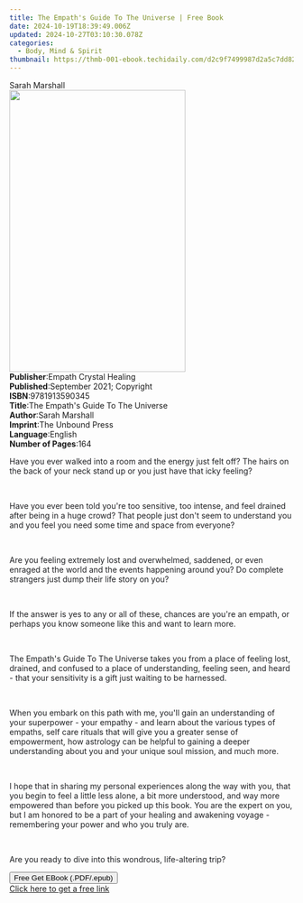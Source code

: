 ```yaml
---
title: The Empath's Guide To The Universe | Free Book
date: 2024-10-19T18:39:49.006Z
updated: 2024-10-27T03:10:30.078Z
categories:
  - Body, Mind & Spirit
thumbnail: https://thmb-001-ebook.techidaily.com/d2c9f7499987d2a5c7dd82f7f31080efa83b2b1200acfaf949bdca0eb6315052.jpg
---
```

<main id="book-container">
  <div class="flex flex-col">
    <div class="book-brief flex-1 py-6 px-4 sm:p-6 md:py-10 md:px-8">
      <!-- brief-->
      <div class="book-brief-main">Sarah Marshall</div>
    </div>
    <div
      class="book-meta-info flex-1 grid gap-4 col-start-1 col-end-3 row-start-1 sm:mb-6 sm:grid-cols-4 lg:gap-6 lg:col-start-2 lg:row-end-6 lg:row-span-6 lg:mb-0"
    >
      <div
        class="book-meta-info-left place-content-center mt-4 p-4 text-sm leading-6 col-start-2 col-span-2 dark:text-slate-400"
      >
        <img
          class="w-full h-500 object-cover rounded-lg sm:h-255 sm:col-span-2 lg:col-span-full"
          src="https://img-001-ebook.techidaily.com/98b5f4fbf7e7e98af8806770263736c05647bf5b918634a8723ad356a0f7b7a1.jpg"
          alt=""
          width="312"
          height="500"
        />
      </div>
      <div
        class="book-meta-info-right mt-2 col-start-1 row-start-2 col-span-3 self-center"
      >
        <!-- meta data  -->
        <div class="flex flex-col px-4 md:px-8">
          <div class="flex-1">
            <strong>Publisher</strong>:<span class="px-2"
              >Empath Crystal Healing</span
            >
          </div>
          <div class="flex-1">
            <strong>Published</strong>:<span class="px-2"
              >September 2021; Copyright</span
            >
          </div>
          <div class="flex-1">
            <strong>ISBN</strong>:<span class="px-2">9781913590345</span>
          </div>
          <div class="flex-1">
            <strong>Title</strong>:<span class="px-2"
              >The Empath&#39;s Guide To The Universe</span
            >
          </div>
          <div class="flex-1">
            <strong>Author</strong>:<span class="px-2">Sarah Marshall</span>
          </div>
          <div class="flex-1">
            <strong>Imprint</strong>:<span class="px-2">The Unbound Press</span>
          </div>
          <div class="flex-1">
            <strong>Language</strong>:<span class="px-2">English</span>
          </div>
          <div class="flex-1">
            <strong>Number of Pages</strong>:<span class="px-2">164</span>
          </div>
        </div>
      </div>
    </div>
    <div class="book-description flex-1 py-6 px-4 sm:p-6 md:py-10 md:px-8">
      <div class="book-description-main">
        <div accordion-content="" id="description">
          <p>
            <span style="color: rgb(32, 33, 36)"
              >Have you ever walked into a room and the energy just felt off?
              The hairs on the back of your neck stand up or you just have that
              icky feeling?
            </span>
          </p>
          <p><br /></p>
          <p>
            <span style="color: rgb(32, 33, 36)"
              >Have you ever been told you're too sensitive, too intense, and
              feel drained after being in a huge crowd? That people just don't
              seem to understand you and you feel you need some time and space
              from everyone?
            </span>
          </p>
          <p><br /></p>
          <p>
            <span style="color: rgb(32, 33, 36)"
              >Are you feeling extremely lost and overwhelmed, saddened, or even
              enraged at the world and the events happening around you? Do
              complete strangers just dump their life story on you?
            </span>
          </p>
          <p><br /></p>
          <p>
            <span style="color: rgb(32, 33, 36)"
              >If the answer is yes to any or all of these, chances are you're
              an empath, or perhaps you know someone like this and want to learn
              more.
            </span>
          </p>
          <p><br /></p>
          <p>
            <span style="color: rgb(32, 33, 36)"
              >The Empath's Guide To The Universe takes you from a place of
              feeling lost, drained, and confused to a place of understanding,
              feeling seen, and heard - that your sensitivity is a gift just
              waiting to be harnessed.
            </span>
          </p>
          <p><br /></p>
          <p>
            <span style="color: rgb(32, 33, 36)"
              >When you embark on this path with me, you'll gain an
              understanding of your superpower - your empathy - and learn about
              the various types of empaths, self care rituals that will give you
              a greater sense of empowerment, how astrology can be helpful to
              gaining a deeper understanding about you and your unique soul
              mission, and much more.
            </span>
          </p>
          <p><br /></p>
          <p>
            <span style="color: rgb(32, 33, 36)"
              >I hope that in sharing my personal experiences along the way with
              you, that you begin to feel a little less alone, a bit more
              understood, and way more empowered than before you picked up this
              book. You are the expert on you, but I am honored to be a part of
              your healing and awakening voyage - remembering your power and who
              you truly are.
            </span>
          </p>
          <p><br /></p>
          <p>
            <span style="color: rgb(32, 33, 36)"
              >Are you ready to dive into this wondrous, life-altering trip?
            </span>
          </p>
        </div>
        <div class="accordion-fader"></div>
      </div>
    </div>
    <div class="book-excerpts flex-1 py-6 px-4 sm:p-6 md:py-10 md:px-8"></div>
    <div
      class="book-about-author flex-1 py-6 px-4 sm:p-6 md:py-10 md:px-8"
    ></div>
    <div class="book-free-get flex-1 py-6 px-4 sm:p-6 md:py-10 md:px-8">
      <button
        id="btn-free-get"
        class="bg-blue-500 hover:bg-blue-700 text-white font-bold py-2 px-4 rounded"
      >
        Free Get EBook (.PDF/.epub)
      </button>
      <div id="countdown-display" class="px-2 text-lg mt-2"></div>
      <a
        id="free-link"
        class="hidden bg-blue-500 hover:bg-blue-700 text-white font-bold py-2 px-4 rounded"
        href="https://www.ebooks.com/en-us/book/210378136/the-empath-s-guide-to-the-universe/sarah-marshall/"
        target="_blank"
        >Click here to get a free link</a
      >
    </div>
    <script>
      let countdownTime = 0;
      let countdownInterval = null;
      document
        .getElementById('btn-free-get')
        .addEventListener('click', startCountdown);
      function startCountdown() {
        countdownTime = new Date().getTime() + 60000 * 3;
        countdownInterval = setInterval(updateCountdown, 1000);
        document.getElementById('btn-free-get').disabled = true;
        document
          .getElementById('btn-free-get')
          .classList.add('bg-gray-500', 'cursor-not-allowed');
      }
      function updateCountdown() {
        let currentTime = new Date().getTime();
        let timeLeft = countdownTime - currentTime;
        let secondsLeft = Math.floor(timeLeft / 1000);
        document.getElementById('countdown-display').innerHTML =
          `Remaining time: ${secondsLeft} seconds.`;
        if (secondsLeft <= 0) {
          clearInterval(countdownInterval);
          document.getElementById('btn-free-get').classList.add('hidden');
          document.getElementById('free-link').classList.remove('hidden');
          document.getElementById('countdown-display').innerHTML = '';
        }
      }
    </script>
  </div>
</main>

<ins class="adsbygoogle"
      style="display:block"
      data-ad-client="ca-pub-7571918770474297"
      data-ad-slot="8358498916"
      data-ad-format="auto"
      data-full-width-responsive="true"></ins>
    